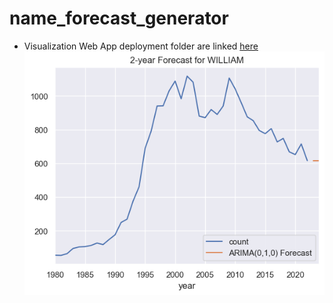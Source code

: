 # name_forecast_generator
- Visualization Web App deployment folder are linked [here](https://github.com/calony/baby_name_freq_visualization) 
![forcast](https://github.com/calony/name_forcast_generator/blob/main/forcast.png)
